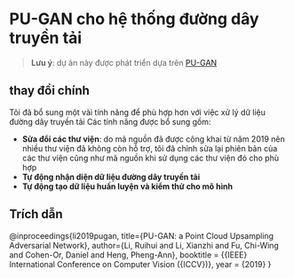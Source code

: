 # PU-GAN cho hệ thống đường dây truyền tải

> **Lưu ý**: dự án này được phát triển dựa trên [PU-GAN](https://github.com/liruihui/PU-GAN)

## thay đổi chính
Tôi đã bổ sung một vài tính năng để phù hợp hơn với việc xử lý dữ liệu đường dây truyền tải
Các tính năng được bổ sung gồm:
- **Sửa đổi các thư viện**: do mã nguồn đã được công khai từ năm 2019 nên nhiều thư viện đã không còn hỗ trợ, tôi đã chỉnh sửa lại phiên bản của các thư viện cũng như mã nguồn khi sử dụng các thư viện đó cho phù hợp
- **Tự động nhận diện dữ liệu đường dây truyền tải**
- **Tự động tạo dữ liệu huấn luyện và kiểm thử cho mô hình**

## Trích dẫn
@inproceedings{li2019pugan,
     title={PU-GAN: a Point Cloud Upsampling Adversarial Network},
     author={Li, Ruihui and Li, Xianzhi and Fu, Chi-Wing and Cohen-Or, Daniel and Heng, Pheng-Ann},
     booktitle = {{IEEE} International Conference on Computer Vision ({ICCV})},
     year = {2019}
 }
